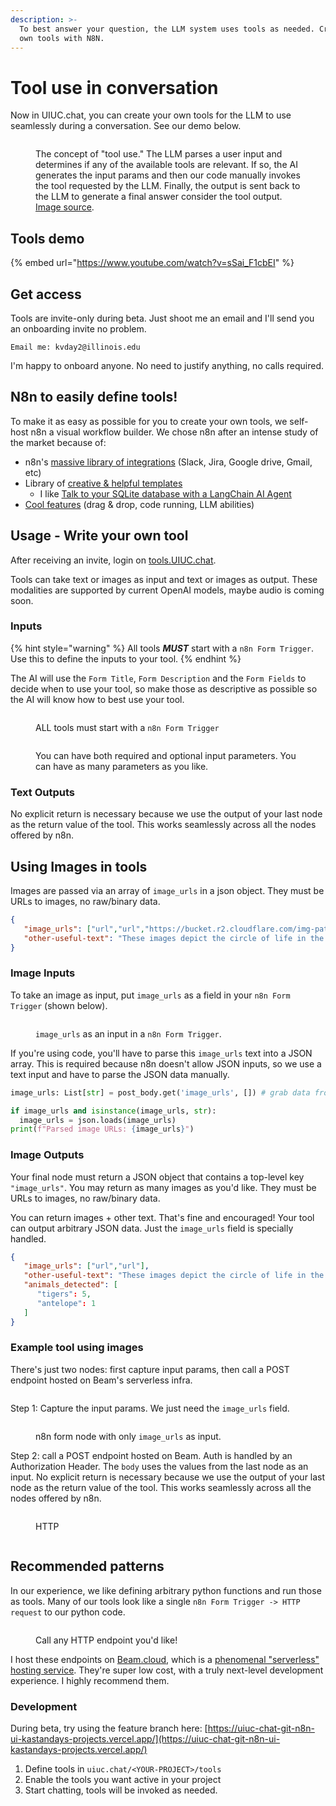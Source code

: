 ```yaml
---
description: >-
  To best answer your question, the LLM system uses tools as needed. Create your
  own tools with N8N.
---
```


# Tool use in conversation

Now in UIUC.chat, you can create your own tools for the LLM to use seamlessly during a conversation. See our demo below.

<figure><img src="../.gitbook/assets/image (1).png" alt=""><figcaption><p>The concept of "tool use." The LLM parses a user input and determines if any of the available tools are relevant. If so, the AI generates the input params and then our code manually invokes the tool requested by the LLM. Finally, the output is sent back to the LLM to generate a final answer consider the tool output. <a href="https://python.langchain.com/v0.1/docs/use_cases/tool_use/">Image source</a>.</p></figcaption></figure>

## Tools demo

{% embed url="https://www.youtube.com/watch?v=sSai_F1cbEI" %}

## Get access

Tools are invite-only during beta. Just shoot me an email and I'll send you an onboarding invite no problem. &#x20;

`Email me: kvday2@illinois.edu`

I'm happy to onboard anyone. No need to justify anything, no calls required.&#x20;

## N8n to easily define tools!

To make it as easy as possible for you to create your own tools, we self-host n8n a visual workflow builder. We chose n8n after an intense study of the market because of:&#x20;

* n8n's [massive library of integrations](https://n8n.io/integrations/) (Slack, Jira, Google drive, Gmail, etc)
* Library of [creative & helpful templates](https://n8n.io/workflows/)
  * I like [Talk to your SQLite database with a LangChain AI Agent](https://n8n.io/workflows/2292-talk-to-your-sqlite-database-with-a-langchain-ai-agent/)
* [Cool features](https://n8n.io/features/) (drag & drop, code running, LLM abilities)

## Usage - Write your own tool

After receiving an invite, login on [tools.UIUC.chat](https://tools.uiuc.chat/).

Tools can take text or images as input and text or images as output. These modalities are supported by current OpenAI models, maybe audio is coming soon.

### Inputs

{% hint style="warning" %}
All tools _**MUST**_ start with a `n8n Form Trigger`. Use this to define the inputs to your tool.&#x20;
{% endhint %}

The AI will use the `Form Title`, `Form Description` and the `Form Fields` to decide when to use your tool, so make those as descriptive as possible so the AI will know how to best use your tool.



<figure><img src="../.gitbook/assets/CleanShot 2024-06-26 at 17.26.27.png" alt=""><figcaption><p>ALL tools must start with a <code>n8n Form Trigger</code></p></figcaption></figure>

<figure><img src="../.gitbook/assets/CleanShot 2024-06-26 at 17.28.22.png" alt=""><figcaption><p>You can have both required and optional input parameters. You can have as many parameters as you like.</p></figcaption></figure>

### Text Outputs

No explicit return is necessary because we use the output of your last node as the return value of the tool. This works seamlessly across all the nodes offered by n8n.

## Using Images in tools

Images are passed via an array of `image_urls` in a json object. They must be URLs to images, no raw/binary data.

```json
{
   "image_urls": ["url","url","https://bucket.r2.cloudflare.com/img-path"],
   "other-useful-text": "These images depict the circle of life in the savanna."
}
```

### Image Inputs

To take an image as input, put `image_urls` as a field in your `n8n Form Trigger` (shown below).

<figure><img src="../.gitbook/assets/CleanShot 2024-06-26 at 17.39.18.png" alt=""><figcaption><p><code>image_urls</code> as an input in a <code>n8n Form Trigger</code>.</p></figcaption></figure>

If you're using code, you'll have to parse this `image_urls` text into a JSON array. This is required because n8n doesn't allow JSON inputs, so we use a text input and have to parse the JSON data manually.

```python
image_urls: List[str] = post_body.get('image_urls', []) # grab data from POST body

if image_urls and isinstance(image_urls, str):
  image_urls = json.loads(image_urls)
print(f"Parsed image URLs: {image_urls}")
```

### Image Outputs

Your final node must return a JSON object that contains a top-level key `"image_urls"`. You may return as many images as you'd like. They must be URLs to images, no raw/binary data.

You can return images + other text. That's fine and encouraged! Your tool can output arbitrary JSON data. Just the `image_urls` field is specially handled.&#x20;

```json
{
   "image_urls": ["url","url"],
   "other-useful-text": "These images depict the circle of life in the savanna.",
   "animals_detected": [
      "tigers": 5,
      "antelope": 1
   ]
}
```

### Example tool using images

There's just two nodes: first capture input params, then call a POST endpoint hosted on Beam's serverless infra.

<figure><img src="../.gitbook/assets/CleanShot 2024-06-26 at 17.53.49.png" alt=""><figcaption></figcaption></figure>

Step 1: Capture the input params. We just need the `image_urls` field.

<figure><img src="../.gitbook/assets/CleanShot 2024-06-26 at 17.50.21.png" alt=""><figcaption><p>n8n form node with only <code>image_urls</code> as input. </p></figcaption></figure>

Step 2: call a POST endpoint hosted on Beam. Auth is handled by an Authorization Header. The `body` uses the values from the last node as an input. No explicit return is necessary because we use the output of your last node as the return value of the tool. This works seamlessly across all the nodes offered by n8n.

<div>

<figure><img src="../.gitbook/assets/CleanShot 2024-06-26 at 17.51.52.png" alt=""><figcaption><p>HTTP</p></figcaption></figure>

 

<figure><img src="../.gitbook/assets/CleanShot 2024-06-26 at 17.52.26.png" alt=""><figcaption></figcaption></figure>

</div>

## Recommended patterns

In our experience, we like defining arbitrary python functions and run those as tools. Many of our tools look like a single `n8n Form Trigger -> HTTP request` to our python code.

<figure><img src="../.gitbook/assets/CleanShot 2024-06-26 at 17.47.41.png" alt=""><figcaption><p>Call any HTTP endpoint you'd like! </p></figcaption></figure>

I host these endpoints on [Beam.cloud](https://www.beam.cloud/), which is a [phenomenal "serverless" hosting service](https://x.com/KastanDay/status/1790066477372158196). They're super low cost, with a truly next-level development experience. I highly recommend them.

### Development

During beta, try using the feature branch here: [https://uiuc-chat-git-n8n-ui-kastandays-projects.vercel.app/](https://uiuc-chat-git-n8n-ui-kastandays-projects.vercel.app/)

1. Define tools in `uiuc.chat/<YOUR-PROJECT>/tools`
2. Enable the tools you want active in your project
3. Start chatting, tools will be invoked as needed.

